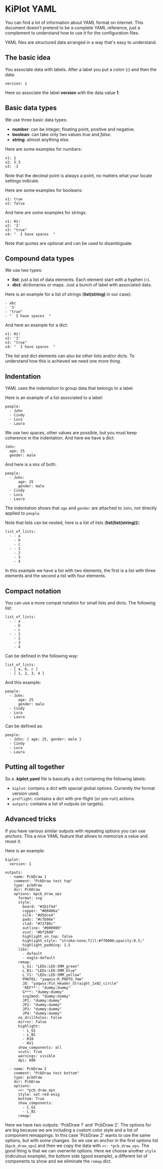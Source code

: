 # KiPlot YAML

You can find a lot of information about YAML format on internet. This document doesn't pretend to be a complete YAML
reference, just a complement to understand how to use it for the configuration files.

YAML files are structured data arranged in a way that's easy to understand.

## The basic idea

You associate data with labels. After a label you put a colon (**:**) and then the data:

```.{yaml}
version: 1
```

Here so associate the label **version** with the data value **1**.

## Basic data types

We use three basic data types:

- **number**: can be integer, floating point, positive and negative.
- **boolean**: can take only two values *true* and *false*.
- **string**: almost anything else.

Here are some examples for numbers:

```.{yaml}
v1: 1
v2: 5.3
v3: -3
```

Note that the decimal point is always a point, no matters what your locale settings indicate.

Here are some examples for booleans:

```.{yaml}
v1: true
v2: false
```

And here are some examples for strings:

```.{yaml}
v1: Hi!
v2: '3'
v3: "true"
v4: "  I have spaces  "
```

Note that quotes are optional and can be used to disambiguate.

## Compound data types

We use two types:

- **list**: just a list of data elements. Each element start with a hyphen (**-**).
- **dict**: dictionaries or maps. Just a bunch of label with associated data.

Here is an example for a list of strings (**list(string)** in our case):

```.{yaml}
- abc
- '3'
- "true"
- "  I have spaces  "
```

And here an example for a dict:

```.{yaml}
v1: Hi!
v2: '3'
v3: "true"
v4: "  I have spaces  "
```

The list and dict elements can also be other lists and/or dicts.
To understand how this is achieved we need one more thing.

## Indentation

YAML uses the indentation to group data that belongs to a label.

Here is an example of a list associated to a label:

```.{yaml}
people:
  - John
  - Cindy
  - Luca
  - Laura
```

We use two spaces, other values are possible, but you must keep coherence in the indentation.
And here we have a dict:

```.{yaml}
John:
  age: 25
  gender: male
```

And here is a mix of both:

```.{yaml}
people:
  - John:
      age: 25
      gender: male
  - Cindy
  - Luca
  - Laura
```

The indentation shows that `age` and `gender` are attached to `John`, not directly applied to `people`.

Note that lists can be nested, here is a list of lists (**list(list(string))**):

```.{yaml}
list_of_lists:
  - - a
    - b
    - c
  - - 1
    - 2
    - 3
    - 4
```

In this example we have a list with two elements, the first is a list with three elements and the second a list with four
elements.

## Compact notation

You can use a more compat notation for small lists and dicts.
The following list:

```.{yaml}
list_of_lists:
  - - a
    - b
    - c
  - - 1
    - 2
    - 3
    - 4
```

Can be defined in the following way:

```.{yaml}
list_of_lists:
  - [ a, b, c ]
  - [ 1, 2, 3, 4 ]
```

And this example:

```.{yaml}
people:
  - John:
      age: 25
      gender: male
  - Cindy
  - Luca
  - Laura
```

Can be defined as:

```.{yaml}
people:
  - John: { age: 25, gender: male }
  - Cindy
  - Luca
  - Laura
```

## Putting all together

So a **.kiplot.yaml** file is basically a dict containing the following labels:

- `kiplot`: contains a dict with special global options. Currently the format version used.
- `preflight`: contains a dict with pre-flight (or pre-run) actions.
- `outputs`: contains a list of outputs (or targets).

## Advanced tricks

If you have various similar outputs with repeating options you can use *anchors*.
This a nice YAML feature that allows to memorize a value and reuse it.

Here is an example:

```.{yaml}
kiplot:
  version: 1

outputs:
  - name: PcbDraw 1
    comment: "PcbDraw test top"
    type: pcbdraw
    dir: PcbDraw
    options: &pcb_draw_ops
      format: svg
      style:
        board: "#1b1f44"
        copper: "#00406a"
        silk: "#d5dce4"
        pads: "#cfb96e"
        clad: "#72786c"
        outline: "#000000"
        vcut: "#bf2600"
        highlight_on_top: false
        highlight_style: "stroke:none;fill:#ff0000;opacity:0.5;"
        highlight_padding: 1.5
      libs:
        - default
        - eagle-default
      remap:
        L_G1: "LEDs:LED-5MM_green"
        L_B1: "LEDs:LED-5MM_blue"
        L_Y1: "LEDs:LED-5MM_yellow"
        PHOTO1: "yaqwsx:R_PHOTO_7mm"
        J8: "yaqwsx:Pin_Header_Straight_1x02_circle"
        'REF**': "dummy:dummy"
        G***: "dummy:dummy"
        svg2mod: "dummy:dummy"
        JP1: "dummy:dummy"
        JP2: "dummy:dummy"
        JP3: "dummy:dummy"
        JP4: "dummy:dummy"
      no_drillholes: False
      mirror: False
      highlight:
        - L_G1
        - L_B1
        - R10
        - RV1
      show_components: all
      vcuts: True
      warnings: visible
      dpi: 600

  - name: PcbDraw 2
    comment: "PcbDraw test bottom"
    type: pcbdraw
    dir: PcbDraw
    options:
      <<: *pcb_draw_ops
      style: set-red-enig
      bottom: True
      show_components:
        - L_G1
        - L_B1
      remap:
```

Here we have two outputs: 'PcbDraw 1' and 'PcbDraw 2'. The options for are big because we are including a  custom color style
and a list of component remappings. In this case 'PcbDraw 2' wants to use the same options, but with some changes.
So we use an anchor in the first options list (`&pcb_draw_ops`) and then we copy the data with `<<: *pcb_draw_ops`.
The good thing is that we can overwrite options. Here we choose another `style` (ridiculous example), the bottom side
(good example), a different list of components to show and we eliminate the `remap` dict.
